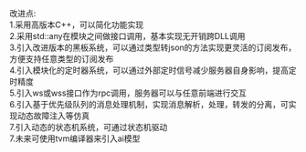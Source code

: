 改进点:  
1.采用高版本C++，可以简化功能实现  
2.采用std::any在模块之间做接口调用，基本实现无开销跨DLL调用  
3.引入改进版本的黑板系统，可以通过类型转json的方法实现更灵活的订阅发布，方便支持任意类型的订阅发布  
4.引入模块化的定时器系统，可以通过外部定时信号减少服务器自身影响，提高定时精度  
5.引入ws或wss接口作为rpc调用，服务器可以与任意前端进行交互  
6.引入基于优先级队列的消息处理机制，实现消息解析，处理，转发的分离，可实现动态故障注入等仿真  
7.引入动态的状态机系统，可通过状态机驱动  
7.未来可使用tvm编译器来引入ai模型  
